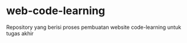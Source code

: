 # web-code-learning
Repository yang berisi proses pembuatan website code-learning untuk tugas akhir
